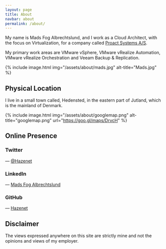 ```yaml
---
layout: page
title: About
navbar: about
permalink: /about/
---
```

My name is Mads Fog Albrechtslund, and I work as a Cloud Architect, with the focus on Virtualization, for a company called [Proact Systems A/S](http://www.proact.dk/).

My primary work areas are VMware vSphere, VMware vRealize Automation, VMware vRealize Orchestration and Veeam Backup & Replication.

{% include image.html img="/assets/about/mads.jpg" alt-title="Mads.jpg" %}

## Physical Location
I live in a small town called, Hedensted, in the eastern part of Jutland, which is the mainland of Denmark.  
  
{% include image.html img="/assets/about/googlemap.png" alt-title="googlemap.png" url="https://goo.gl/maps/DrvcH" %}

## Online Presence

### Twitter
<div>
		<a href="http://twitter.com/{{ site.footer-links.twitter }}" target="_blank"><i class="svg-icon twitter" style="vertical-align:middle"></i></a>   
   <span style=""> — <a href="http://twitter.com/{{ site.footer-links.twitter }}" target="_blank">@Hazenet</a></span>
</div>
  
### LinkedIn  
<div>
		<a href="http://linkedin.com/in/{{ site.footer-links.linkedin }}" target="_blank"><i class="svg-icon linkedin" style="vertical-align:middle"></i></a>
   <span style=""> — <a href="http://linkedin.com/in/{{ site.footer-links.linkedin }}" target="_blank">Mads Fog Albrechtslund</a></span>
</div>

### GitHub  
<div>
		<a href="http://github.com/{{ site.footer-links.github }}" target="_blank"><i class="svg-icon github" style="vertical-align:middle"></i></a>
   <span style=""> — <a href="http://github.com/{{ site.footer-links.github }}" target="_blank">Hazenet</a></span>
</div>

## Disclaimer
The views expressed anywhere on this site are strictly mine and not the opinions and views of my employer.